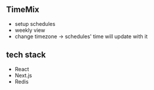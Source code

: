## TimeMix
- setup schedules
- weekly view
- change timezone -> schedules' time will update with it

## tech stack
- React 
- Next.js
- Redis